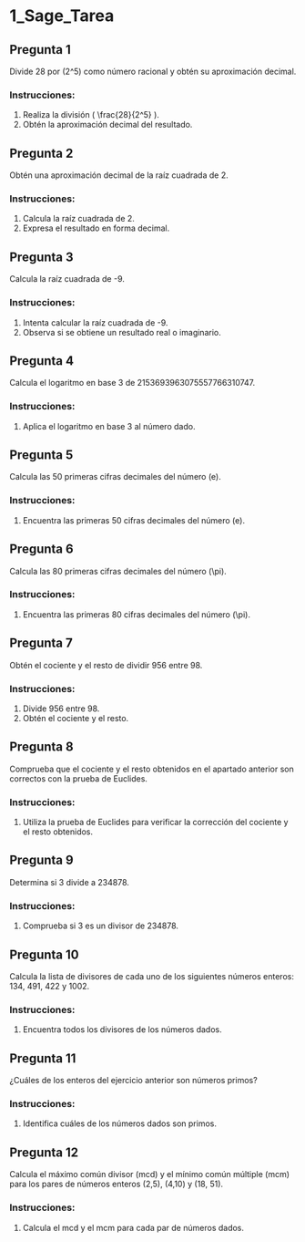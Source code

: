 # 1_Sage_Tarea


## Pregunta 1
Divide 28 por \(2^5\) como número racional y obtén su aproximación decimal.

### Instrucciones:
1. Realiza la división \( \frac{28}{2^5} \).
2. Obtén la aproximación decimal del resultado.

## Pregunta 2
Obtén una aproximación decimal de la raíz cuadrada de 2.

### Instrucciones:
1. Calcula la raíz cuadrada de 2.
2. Expresa el resultado en forma decimal.

## Pregunta 3
Calcula la raíz cuadrada de -9.

### Instrucciones:
1. Intenta calcular la raíz cuadrada de -9.
2. Observa si se obtiene un resultado real o imaginario.

## Pregunta 4
Calcula el logaritmo en base 3 de 2153693963075557766310747.

### Instrucciones:
1. Aplica el logaritmo en base 3 al número dado.

## Pregunta 5
Calcula las 50 primeras cifras decimales del número \(e\).

### Instrucciones:
1. Encuentra las primeras 50 cifras decimales del número \(e\).

## Pregunta 6
Calcula las 80 primeras cifras decimales del número \(\pi\).

### Instrucciones:
1. Encuentra las primeras 80 cifras decimales del número \(\pi\).

## Pregunta 7
Obtén el cociente y el resto de dividir 956 entre 98.

### Instrucciones:
1. Divide 956 entre 98.
2. Obtén el cociente y el resto.

## Pregunta 8
Comprueba que el cociente y el resto obtenidos en el apartado anterior son correctos con la prueba de Euclides.

### Instrucciones:
1. Utiliza la prueba de Euclides para verificar la corrección del cociente y el resto obtenidos.

## Pregunta 9
Determina si 3 divide a 234878.

### Instrucciones:
1. Comprueba si 3 es un divisor de 234878.

## Pregunta 10
Calcula la lista de divisores de cada uno de los siguientes números enteros: 134, 491, 422 y 1002.

### Instrucciones:
1. Encuentra todos los divisores de los números dados.

## Pregunta 11
¿Cuáles de los enteros del ejercicio anterior son números primos?

### Instrucciones:
1. Identifica cuáles de los números dados son primos.

## Pregunta 12
Calcula el máximo común divisor (mcd) y el mínimo común múltiple (mcm) para los pares de números enteros (2,5), (4,10) y (18, 51).

### Instrucciones:
1. Calcula el mcd y el mcm para cada par de números dados.
